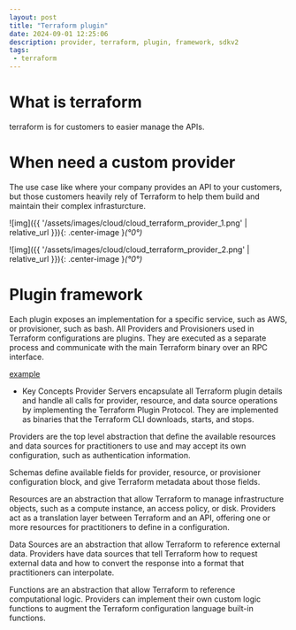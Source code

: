 ```yaml
---
layout: post
title: "Terraform plugin"
date: 2024-09-01 12:25:06
description: provider, terraform, plugin, framework, sdkv2 
tags:
 - terraform
---
```


# What is terraform
terraform is for customers to easier manage the APIs.

# When need a custom provider
The use case like where your company provides an API to your customers, but those customers heavily rely of Terraform to help them build and maintain their complex infrasturcture. 

![img]({{ '/assets/images/cloud/cloud_terraform_provider_1.png' | relative_url }}){: .center-image }*(°0°)*

![img]({{ '/assets/images/cloud/cloud_terraform_provider_2.png' | relative_url }}){: .center-image }*(°0°)*

# Plugin framework
Each plugin exposes an implementation for a specific service, such as AWS, or provisioner, such as bash. All Providers and Provisioners used in Terraform configurations are plugins. They are executed as a separate process and communicate with the main Terraform binary over an RPC interface.

[example](https://github.com/hashicorp/terraform-provider-scaffolding-framework)

- Key Concepts
Provider Servers encapsulate all Terraform plugin details and handle all calls for provider, resource, and data source operations by implementing the Terraform Plugin Protocol. They are implemented as binaries that the Terraform CLI downloads, starts, and stops.

Providers are the top level abstraction that define the available resources and data sources for practitioners to use and may accept its own configuration, such as authentication information.

Schemas define available fields for provider, resource, or provisioner configuration block, and give Terraform metadata about those fields.

Resources are an abstraction that allow Terraform to manage infrastructure objects, such as a compute instance, an access policy, or disk. Providers act as a translation layer between Terraform and an API, offering one or more resources for practitioners to define in a configuration.

Data Sources are an abstraction that allow Terraform to reference external data. Providers have data sources that tell Terraform how to request external data and how to convert the response into a format that practitioners can interpolate.

Functions are an abstraction that allow Terraform to reference computational logic. Providers can implement their own custom logic functions to augment the Terraform configuration language built-in functions.

